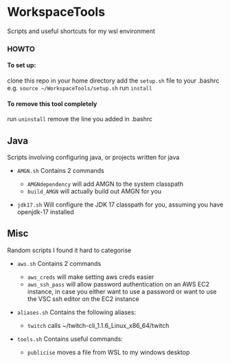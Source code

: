 # WorkspaceTools
Scripts and useful shortcuts for my wsl environment

### HOWTO
#### To set up:
clone this repo in your home directory
add the `setup.sh` file to your .bashrc e.g. `source ~/WorkspaceTools/setup.sh`
run `install`

#### To remove this tool completely
run `uninstall`
remove the line you added in .bashrc

## Java
Scripts involving configuring java, or projects written for java

- `AMGN.sh`
Contains 2 commands
    - `AMGNdependency` will add AMGN to the system classpath
    - `build_AMGN` will actually build out AMGN for you

- `jdk17.sh`
Will configure the JDK 17 classpath for you, assuming you have openjdk-17 installed

## Misc
Random scripts I found it hard to categorise

- `aws.sh`
Contains 2 commands
    - `aws_creds` will make setting aws creds easier
    - `aws_ssh_pass` will allow password authentication on an AWS EC2 instance, in case you either want to use a password or want to use the VSC ssh editor on the EC2 instance

- `aliases.sh`
Contains the following aliases:
    - `twitch` calls ~/twitch-cli_1.1.6_Linux_x86_64/twitch

- `tools.sh`
Contains useful commands:
    - `publicise` moves a file from WSL to my windows desktop
